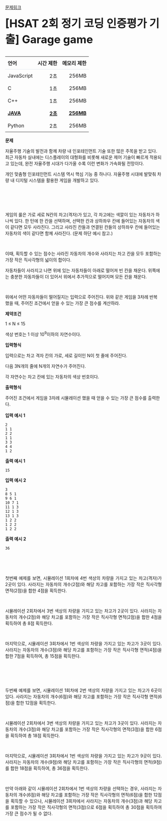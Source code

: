 [문제링크](https://softeer.ai/practice/6276)

<div class="ide-question__prompt" data-zoom="100" style="height: 100%; overflow-y: auto;"><div class="ide-prompt__title" style="font-size: 2.2rem; margin-bottom: 2rem;"><strong>[HSAT 2회 정기 코딩 인증평가 기출] Garage game</strong></div><div class="ide-example__input"><div class="ide-prompt"><div class="ide-prompt__desc"><table style="width: 100%;"><colgroup><col style="width: auto;"><col style="width: auto;"><col style="width: auto;"></colgroup><thead><tr style="border-bottom: 1px solid rgb(226, 232, 240);"><th style="text-align: left; padding: 8px;">언어</th><th style="text-align: right; padding: 8px;">시간 제한</th><th style="text-align: right; padding: 8px;">메모리 제한</th></tr></thead><tbody><tr><td style="text-align: left; padding: 8px;">JavaScript</td><td style="text-align: right; padding: 8px;">2초</td><td style="text-align: right; padding: 8px;">256MB</td></tr><tr><td style="text-align: left; padding: 8px;">C</td><td style="text-align: right; padding: 8px;">1초</td><td style="text-align: right; padding: 8px;">256MB</td></tr><tr><td style="text-align: left; padding: 8px;">C++</td><td style="text-align: right; padding: 8px;">1초</td><td style="text-align: right; padding: 8px;">256MB</td></tr><tr style="font-weight: bold; text-decoration: underline;"><td style="text-align: left; padding: 8px;">JAVA</td><td style="text-align: right; padding: 8px;">2초</td><td style="text-align: right; padding: 8px;">256MB</td></tr><tr><td style="text-align: left; padding: 8px;">Python</td><td style="text-align: right; padding: 8px;">2초</td><td style="text-align: right; padding: 8px;">256MB</td></tr></tbody></table></div></div></div><div class="ide-example__input"><div class="ide-prompt__title"><strong>문제</strong></div><div class="ide-prompt"><div class="ide-prompt__desc"><p class="qti-paragraph" dir="ltr"><span>자율주행 기술의 발전과 함께 차량 내 인포테인먼트 기술 또한 많은 주목을 받고 있다. 최근 자동차 실내에는 디스플레이의 대형화를 비롯해 새로운 제어 기술이 빠르게 적용되고 있는데, 완전 자율주행 시대가 다가올 수록 이런 변화가 가속화될 전망이다.</span></p><p class="qti-paragraph" dir="ltr"><span>개인 맞춤형 인포테인먼트 시스템 역시 핵심 기능 중 하나다. 자율주행 시대에 발맞춰 차량 내 디지털 시스템을 활용한 게임을 개발하고 있다.</span></p><p class="qti-paragraph" dir="ltr"><br></p><p class="qti-paragraph" dir="ltr"><img src="https://www.softeer.ai/upload/2021/08/20210826_141933551_97152.jpeg" alt="" width="inherit" height="inherit"><br></p><p class="qti-paragraph" dir="ltr"><br></p><p class="qti-paragraph" dir="ltr"><span>게임의 룰은 가로 세로 N칸의 차고(격자)가 있고, 각 차고에는 색깔이 있는 자동차가 하나씩 있다. 한 턴에 한 칸을 선택하며, 선택한 칸과 상하좌우 칸에 들어있는 자동차의 색이 같다면 모두 사라진다. 그리고 사라진 칸들과 연결된 칸들의 상하좌우 칸에 들어있는 자동차의 색이 같다면 함께 사라진다. (문제 하단 예시 참고.)</span></p><p class="qti-paragraph" dir="ltr"><br></p><p class="qti-paragraph" dir="ltr"><span>이때, 획득할 수 있는 점수는 사라진 자동차의 개수와 사라지는 차고 칸을 모두 포함하는 가장 작은 직사각형의 넓이의 합이다.</span></p><p class="qti-paragraph" dir="ltr"><span>자동차들이 사라지고 나면 위에 있는 자동차들이 아래로 떨어져 빈 칸을 채운다. 위쪽에는 충분한 자동차들이 더 있어서 위에서 추가적으로 떨어지며 모든 칸을 채운다.</span></p><p class="qti-paragraph" dir="ltr"><br></p><p class="qti-paragraph" dir="ltr"><span>위에서 어떤 자동차들이 떨어질지는 입력으로 주어진다. 위와 같은 게임을 3차례 반복 했을 때, 주어진 조건에서 얻을 수 있는 가장 큰 점수를 계산하라.</span></p></div></div></div><div class="ide-example__input"><div class="ide-prompt__title"><strong>제약조건</strong></div><div class="ide-prompt"><p class="ide-prompt__desc"><p class="qti-paragraph" dir="ltr"><span>1 ≤ N ≤ 15</span></p><p class="qti-paragraph" dir="ltr"><span>색상 번호는 1 이상 10</span><sup><span class="EditorTheme__textSuperscript">9</span></sup><span>이하의 자연수이다.</span></p></p></div></div><div class="ide-example__input"><div class="ide-prompt__title"><strong>입력형식</strong></div><div class="ide-prompt"><p class="ide-prompt__desc"><p class="qti-paragraph" dir="ltr"><span>입력으로는 차고 격자 칸의 가로, 세로 길이인 N이 첫 줄에 주어진다.</span></p><p class="qti-paragraph" dir="ltr"><span>다음 3N개의 줄에 N개의 자연수가 주어진다.</span></p><p class="qti-paragraph" dir="ltr"><span>각 자연수는 차고 칸에 있는 자동차의 색상 번호이다.</span></p></p></div></div><div class="ide-example__input"><div class="ide-prompt__title"><strong>출력형식</strong></div><div class="ide-prompt"><p class="ide-prompt__desc"><p class="qti-paragraph" dir="ltr"><span>주어진 조건에서 게임을 3차례 시뮬레이션 했을 때 얻을 수 있는 가장 큰 점수를 출력한다.</span></p></p></div></div><div><div class="ide-question__example"><div class="ide-example__input" style="margin-top: 16px;">

<div class="ide-prompt__title"><strong>입력 예시 1</strong></div>

```
2
1 1
2 2
1 1
3 3
4 4
1 2
```
<div class="ide-prompt__title"><strong>출력 예시 1</strong></div>

```
15
```
<div class="ide-prompt__title"><strong>입력 예시 2</strong></div>

```
3
8 5 1
9 6 1
10 7 1
11 1 3
12 1 3
13 1 3
1 2 2
1 2 2
1 2 2
```
<div class="ide-prompt__title"><strong>출력 예시 2</strong></div>

```
36
```

<div class="ide-example__input" style="margin-top: 16px;"><p class="ide-example__desc"><p class="qti-paragraph" style="text-align: center;"><br><img src="https://www.softeer.ai/upload/2021/08/20210826_155300543_92151.jpeg" alt="" width="inherit" height="inherit"><br></p><p class="qti-paragraph" style="text-align: justify;"><br></p><p class="qti-paragraph" dir="ltr" style="text-align: justify;"><span>첫번째 예제를 보면, 시뮬레이션 1회차에 4번 색상의 차량을 가지고 있는 차고(격자)가 2곳이 있다. 사라지는 자동차의 개수(2점)와 해당 차고를 포함하는 가장 작은 직사각형 면적(2점)을 합한 4점을 획득한다.</span></p><p class="qti-paragraph" dir="ltr" style="text-align: justify;"><br></p><p class="qti-paragraph" dir="ltr" style="text-align: justify;"><span>시뮬레이션 2회차에서 3번 색상의 차량을 가지고 있는 차고가 2곳이 있다. 사라지는 자동차의 개수(2점)와 해당 차고를 포함하는 가장 작은 직사각형 면적(2점)을 합한 4점을 획득하여 총 8점 획득한다.</span></p><p class="qti-paragraph" dir="ltr" style="text-align: justify;"><br></p><p class="qti-paragraph" dir="ltr" style="text-align: justify;"><span>마지막으로, 시뮬레이션 3회차에서 1번 색상의 차량을 가지고 있는 차고가 3곳이 있다. 사라지는 자동차의 개수(3점)와 해당 차고를 포함하는 가장 작은 직사각형 면적(4점)을 합한 7점을 획득하여, 총 15점을 획득한다.</span></p><p class="qti-paragraph" dir="ltr" style="text-align: justify;"><br></p><p class="qti-paragraph" dir="ltr" style="text-align: center;"><img src="https://www.softeer.ai/upload/2021/08/20210826_155327031_93034.jpeg" alt="" width="inherit" height="inherit"><br></p><p class="qti-paragraph" dir="ltr" style="text-align: justify;"><br></p><p class="qti-paragraph" dir="ltr" style="text-align: justify;"><span>두번째 예제를 보면, 시뮬레이션 1회차에 2번 색상의 차량을 가지고 있는 차고가 6곳이 있다. 사라지는 자동차의 개수(6점)와 해당 차고를 포함하는 가장 작은 직사각형 면적(6점)을 합한 12점을 획득한다.</span></p><p class="qti-paragraph" dir="ltr" style="text-align: justify;"><br></p><p class="qti-paragraph" dir="ltr" style="text-align: justify;"><span>시뮬레이션 2회차에서 3번 색상의 차량을 가지고 있는 차고가 3곳이 있다. 사라지는 자동차의 개수(3점)와 해당 차고를 포함하는 가장 작은 직사각형의 면적(3점)을 합한 6점을 획득하여 총 18점 획득한다.</span></p><p class="qti-paragraph" dir="ltr" style="text-align: justify;"><br></p><p class="qti-paragraph" dir="ltr" style="text-align: justify;"><span>마지막으로, 시뮬레이션 3회차에서 1번 색상의 차량을 가지고 있는 차고가 9곳이 있다. 사라지는 자동차의 개수(9점)와 해당 차고를 포함하는 가장 작은 직사각형의 면적(9점)를 합한 18점을 획득하여, 총 36점을 획득한다.</span></p><p class="qti-paragraph" dir="ltr" style="text-align: justify;"><br></p><p class="qti-paragraph" dir="ltr" style="text-align: justify;"><span>만약 아래와 같이 시뮬레이션 2회차에서 1번 색상의 차량을 선택하는 경우, 사라지는 자동차의 개수(6점)와 해당 차고를 포함하는 가장 작은 직사각형의 면적(6점)을 합한 12점을 획득할 수 있으나, 시뮬레이션 3회차에서 사라지는 자동차의 개수(3점)과 해당 차고를 포함하는 가장 작은 직사각형의 면적(3점)으로 6점을 획득하여 총 30점을 획득하여 가장 큰 점수가 될 수 없다.</span></p><p class="qti-paragraph" dir="ltr" style="text-align: justify;"><br></p><p class="qti-paragraph" dir="ltr" style="text-align: center;"><img src="https://www.softeer.ai/upload/2021/08/20210826_155710408_92071.jpeg" alt="" width="inherit" height="inherit"></p></p></div></div></div></div>